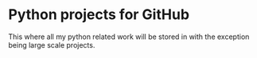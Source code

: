 # Python projects for GitHub
This where all my python related work will be stored in with the exception being large scale projects.